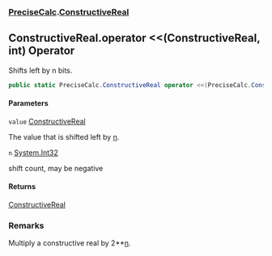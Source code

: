 ### [PreciseCalc](PreciseCalc.md 'PreciseCalc').[ConstructiveReal](PreciseCalc.ConstructiveReal.md 'PreciseCalc.ConstructiveReal')

## ConstructiveReal.operator <<(ConstructiveReal, int) Operator

Shifts left by n bits.

```csharp
public static PreciseCalc.ConstructiveReal operator <<(PreciseCalc.ConstructiveReal value, int n);
```
#### Parameters

<a name='PreciseCalc.ConstructiveReal.op_LeftShift(PreciseCalc.ConstructiveReal,int).value'></a>

`value` [ConstructiveReal](PreciseCalc.ConstructiveReal.md 'PreciseCalc.ConstructiveReal')

The value that is shifted left by [n](PreciseCalc.ConstructiveReal.op_LeftShift(PreciseCalc.ConstructiveReal,int).md#PreciseCalc.ConstructiveReal.op_LeftShift(PreciseCalc.ConstructiveReal,int).n 'PreciseCalc.ConstructiveReal.op_LeftShift(PreciseCalc.ConstructiveReal, int).n').

<a name='PreciseCalc.ConstructiveReal.op_LeftShift(PreciseCalc.ConstructiveReal,int).n'></a>

`n` [System.Int32](https://docs.microsoft.com/en-us/dotnet/api/System.Int32 'System.Int32')

shift count, may be negative

#### Returns
[ConstructiveReal](PreciseCalc.ConstructiveReal.md 'PreciseCalc.ConstructiveReal')

### Remarks
Multiply a constructive real by 2**[n](PreciseCalc.ConstructiveReal.op_LeftShift(PreciseCalc.ConstructiveReal,int).md#PreciseCalc.ConstructiveReal.op_LeftShift(PreciseCalc.ConstructiveReal,int).n 'PreciseCalc.ConstructiveReal.op_LeftShift(PreciseCalc.ConstructiveReal, int).n').